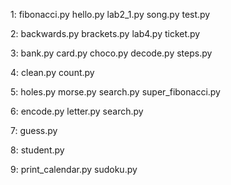 1:
fibonacci.py
hello.py
lab2_1.py
song.py
test.py

2:
backwards.py
brackets.py
lab4.py
ticket.py

3:
bank.py
card.py
choco.py
decode.py
steps.py

4:
clean.py
count.py

5:
holes.py
morse.py
search.py
super_fibonacci.py

6:
encode.py
letter.py
search.py

7:
guess.py

8:
student.py

9:
print_calendar.py
sudoku.py
